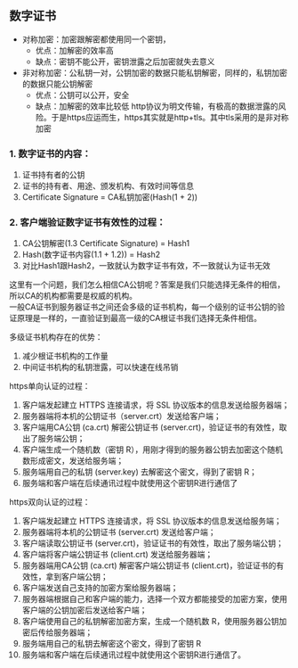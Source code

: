 ## 数字证书

- 对称加密：加密跟解密都使用同一个密钥，
    - 优点：加解密的效率高
    - 缺点：密钥不能公开，密钥泄露之后加密就失去意义
- 非对称加密：公私钥一对，公钥加密的数据只能私钥解密，同样的，私钥加密的数据只能公钥解密
    - 优点：公钥可以公开，安全
    - 缺点：加解密的效率比较低
http协议为明文传输，有极高的数据泄露的风险。于是https应运而生，https其实就是http+tls。其中tls采用的是非对称加密

### 1. 数字证书的内容：
1. 证书持有者的公钥
2. 证书的持有者、用途、颁发机构、有效时间等信息
3. Certificate Signature = CA私钥加密(Hash(1 + 2))

### 2. 客户端验证数字证书有效性的过程：
1. CA公钥解密(1.3 Certificate Signature) = Hash1
2. Hash(数字证书内容(1.1 + 1.2)) = Hash2
3. 对比Hash1跟Hash2，一致就认为数字证书有效，不一致就认为证书无效

这里有一个问题，我们怎么相信CA公钥呢？答案是我们只能选择无条件的相信，所以CA的机构都需要是权威的机构。\
一般CA证书到服务器证书之间还会多级的证书机构，每一个级别的证书公钥的验证原理是一样的，一直验证到最高一级的CA根证书我们选择无条件相信。

多级证书机构存在的优势：
1. 减少根证书机构的工作量
2. 中间证书机构的私钥泄露，可以快速在线吊销

https单向认证的过程：
1. 客户端发起建立 HTTPS 连接请求，将 SSL 协议版本的信息发送给服务器端；
2. 服务器端将本机的公钥证书（server.crt）发送给客户端；
3. 客户端用CA公钥 (ca.crt) 解密公钥证书 (server.crt)，验证证书的有效性，取出了服务端公钥；
4. 客户端生成一个随机数（密钥 R），用刚才得到的服务器公钥去加密这个随机数形成密文，发送给服务端；
5. 服务端用自己的私钥 (server.key) 去解密这个密文，得到了密钥 R；
6. 服务端和客户端在后续通讯过程中就使用这个密钥R进行通信了

https双向认证的过程：
1. 客户端发起建立 HTTPS 连接请求，将 SSL 协议版本的信息发送给服务端；
2. 服务器端将本机的公钥证书 (server.crt) 发送给客户端；
3. 客户端读取公钥证书 (server.crt)，验证证书的有效性，取出了服务端公钥；
4. 客户端将客户端公钥证书 (client.crt) 发送给服务器端；
5. 服务器端用CA公钥 (ca.crt) 解密客户端公钥证书 (client.crt)，验证证书的有效性，拿到客户端公钥；
6. 客户端发送自己支持的加密方案给服务器端；
7. 服务器端根据自己和客户端的能力，选择一个双方都能接受的加密方案，使用客户端的公钥加密后发送给客户端；
8. 客户端使用自己的私钥解密加密方案，生成一个随机数 R，使用服务器公钥加密后传给服务器端；
9. 服务端用自己的私钥去解密这个密文，得到了密钥 R
10. 服务端和客户端在后续通讯过程中就使用这个密钥R进行通信了。
